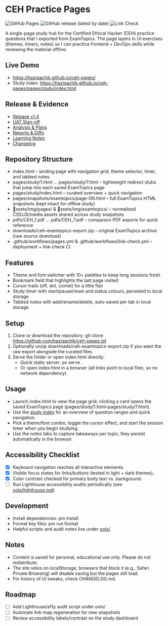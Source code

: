 # CEH Practice Pages

![GitHub Pages](https://img.shields.io/website?url=https%3A%2F%2Fhaziqachik.github.io%2Fceh-pages%2F)
![GitHub release (latest by date)](https://img.shields.io/github/v/release/haziqachik/ceh-pages)
![Link Check](https://github.com/haziqachik/ceh-pages/actions/workflows/link-check.yml/badge.svg)

A single-page study hub for the Certified Ethical Hacker (CEH) practice questions that I exported from ExamTopics. The page layers in UI exercises (themes, timers, notes) so I can practice frontend + DevOps skills while reviewing the material offline.

## Live Demo
- https://haziqachik.github.io/ceh-pages/
- Study index: https://haziqachik.github.io/ceh-pages/pages/study/index.html

## Release & Evidence
- [Release v1.4](https://github.com/haziqachik/ceh-pages/releases/tag/v1.4)
- [UAT Sign-off](UAT-SIGNOFF.md)
- [Analysis & Plans](docs/analysis/)
- [Reports & Diffs](docs/reports/)
- [Learning Notes](docs/learning-notes.md)
- [Changelog](CHANGELOG.md)

## Repository Structure
- index.html – landing page with navigation grid, theme selector, timer, and tabbed notes
- pages/study/1.html … pages/study/7.html – lightweight redirect stubs that jump into each saved ExamTopics page
- pages/study/index.html – curated overview + quick navigation
- pages/snapshots/examtopics/page-0N.html – full ExamTopics HTML snapshots (kept intact for offline study)
- ssets/img/pages/ & ssets/img/examtopics/ – normalized CSS/JS/media assets shared across study snapshots
- pdfs/CEH_1.pdf … pdfs/CEH_7.pdf – companion PDF exports for quick reference
- downloads/ceh-examtopics-export.zip – original ExamTopics archive (raw source download)
- .github/workflows/pages.yml & .github/workflows/link-check.yml – deployment + link-check CI

## Features
- Theme and font switcher with 10+ palettes to keep long sessions fresh
- Bookmark field that highlights the last page visited
- Cursor trails (off, dot, comet) for a little flair
- Study timer with start/pause/reset and status colours, persisted to local storage
- Tabbed notes with add/rename/delete, auto-saved per tab in local storage

## Setup
1. Clone or download the repository: git clone https://github.com/haziqachik/ceh-pages.git
2. Optionally unzip downloads/ceh-examtopics-export.zip if you want the raw export alongside the curated files.
3. Serve the folder or open index.html directly:
   - Quick static server: 
px serve .
   - Or open index.html in a browser (all links point to local files, so no network dependency).

## Usage
- Launch index.html to view the page grid; clicking a card opens the saved ExamTopics page (pages/study/1.html–pages/study/7.html).
- Use the [study index](pages/study/index.html) for an overview of question ranges and quick navigation.
- Pick a theme/font combo, toggle the cursor effect, and start the session timer when you begin studying.
- Use the notes tabs to capture takeaways per topic; they persist automatically in the browser.

## Accessibility Checklist
- [x] Keyboard navigation reaches all interactive elements.
- [x] Visible focus states for links/buttons (tested in light + dark themes).
- [x] Color contrast checked for primary body text vs. background.
- [ ] Run Lighthouse accessibility audits periodically (see [	ools/lighthouse.md](tools/lighthouse.md)).

## Development
- Install dependencies: 
pm install
- Format key files: 
pm run format
- Helpful scripts and audit notes live under [	ools/](tools/README.md).

## Notes
- Content is saved for personal, educational use only. Please do not redistribute.
- The site relies on localStorage; browsers that block it (e.g., Safari Private Browsing) will disable saving but the pages still load.
- For history of UI tweaks, check CHANGELOG.md.

## Roadmap
- [ ] Add Lighthouse/a11y audit script under 	ools/
- [ ] Automate link-map regeneration for new snapshots
- [ ] Review accessibility labels/contrast on the study dashboard